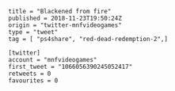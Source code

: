 ```
title = "Blackened from fire"
published = 2018-11-23T19:50:24Z
origin = "twitter-mnfvideogames"
type = "tweet"
tag = [ "ps4share", "red-dead-redemption-2",]

[twitter]
account = "mnfvideogames"
first_tweet = "1066056390245052417"
retweets = 0
favourites = 0
```

<p class='image'><img src='https://mnf.m17s.net/2018/11/23/DstkopeWkAMuvSa.jpg' alt=''></p>

